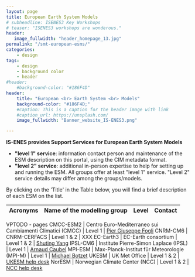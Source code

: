 ```yaml
---
layout: page
title: European Earth System Models
# subheadline: ISENES3 Key Workshops
# teaser: "ISENES3 workshops are wonderous."
header:
   image_fullwidth: "header_homepage_13.jpg"
permalink: "/smt-european-esms/"
categories:
    - design
tags:
    - design
    - background color
    - header
#header:
    #background-color: "#186F4D"
header:
    title: "European <br> Earth System <br> Models"
    background-color: "#186F4D;"
    #caption: This is a caption for the header image with link
    #caption_url: https://unsplash.com/
    image_fullwidth: "Banner_website_IS-ENES3.png"

---
```


**IS-ENES provides Support Services for European Earth System Models**

- **"level 1" service**: information contact person and maintenance of the ESM description on this portal, using the CIM metadata format.
- **"level 2" service**: additional in-person expertise to help for setting up and running the ESM. 
All groups offer at least "level 1" service. "Level 2" service details may differ among the groups/models.

By clicking on the 'Title' in the Table below, you will find a brief description of each ESM on the list.

Acronyms | Name of the modelling group | Level | Contact
:-------: | :------------------------: | :--------: | :--------:
VPTODO - pages
CMCC-ESM2 | Centro Euro-Mediterraneo sui Cambiamenti Climatici (CMCC) | Level 1 | [Pier Giuseppe Fogli](<piergiuseppe.fogli@cmcc.it>)
CNRM-CM6 | CNRM-CERFACS | Level 1 & 2 | XXX
EC-Earth3 | EC-Earth consortium | Level 1 & 2 | [Shuting Yang](<shuting@dmi.dk>)
IPSL-CM6 | Institute Pierre-Simon Laplace (IPSL) | Level 1 | [Arnaud Caubel](<arnaud.caubel@lsce.ipsl.fr>)
MPI-ESM | Max-Planck-Institut für Meteorologie (MPI-M) | Level 1 | [Michael Botzet](<michael.botzet@mpimet.mpg.de>)
UKESM | UK Met Office | Level 1 & 2 | [UKESM help desk](<ukesm@ncas.ac.uk>)
NorESM | Norwegian Climate Center (NCC) | Level 1 & 2 | [NCC help desk](<noresm-ncc@met.no>)
